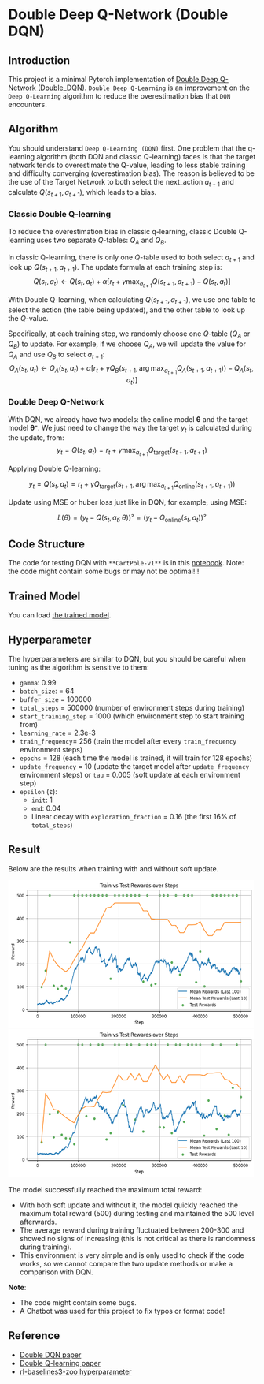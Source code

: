 # Double Deep Q-Network (Double DQN)

## Introduction

This project is a minimal Pytorch implementation of [Double Deep Q-Network (Double_DQN)](https://arxiv.org/pdf/1509.06461). `Double Deep Q-Learning` is an improvement on the `Deep Q-Learning` algorithm to reduce the overestimation bias that `DQN` encounters.

## Algorithm

You should understand `Deep Q-Learning (DQN)` first. One problem that the q-learning algorithm (both DQN and classic Q-learning) faces is that the target network tends to overestimate the Q-value, leading to less stable training and difficulty converging (overestimation bias). The reason is believed to be the use of the Target Network to both select the next_action $a_{t+1}$ and calculate $Q(s_{t+1}, a_{t+1})$, which leads to a bias.

### Classic Double Q-learning
To reduce the overestimation bias in classic q-learning, classic Double Q-learning uses two separate $Q$-tables: $Q_A$ and $Q_B$.

In classic Q-learning, there is only one $Q$-table used to both select $a_{t+1}$ and look up $Q(s_{t+1}, a_{t+1})$. The update formula at each training step is:
$$
Q(s_t, a_t) \leftarrow Q(s_t, a_t) + \alpha \left[ r_t + \gamma \max_{a_{t+1}} Q(s_{t+1}, a_{t+1}) - Q(s_t, a_t) \right]
$$

With Double Q-learning, when calculating $Q(s_{t+1}, a_{t+1})$, we use one table to select the action (the table being updated), and the other table to look up the $Q$-value.

Specifically, at each training step, we randomly choose one $Q$-table ($Q_A$ or $Q_B$) to update. For example, if we choose $Q_A$, we will update the value for $Q_A$ and use $Q_B$ to select $a_{t+1}$:
$$
Q_A(s_t, a_t) \leftarrow Q_A(s_t, a_t) + \alpha \left[ r_t + \gamma Q_B(s_{t+1}, \arg\max_{a_{t+1}} Q_A(s_{t+1}, a_{t+1})) - Q_A(s_t, a_t) \right]
$$

### Double Deep Q-Network
With DQN, we already have two models: the online model **θ** and the target model **θ⁻**. We just need to change the way the target $y_t$ is calculated during the update, from:
$$
y_t = Q(s_t, a_t) = r_t + \gamma \max_{a_{t+1}} Q_{\text{target}}(s_{t+1}, a_{t+1})
$$

Applying Double Q-learning:

$$
y_t = Q(s_t, a_t) = r_t + \gamma Q_{\text{target}}\left(s_{t+1}, \arg\max_{a_{t+1}} Q_{\text{online}}(s_{t+1}, a_{t+1})\right)
$$

Update using MSE or huber loss just like in DQN, for example, using MSE:

$$L(\theta) = (y_t - Q(s_t, a_t; \theta))² = (y_t - Q_{\text{online}}(s_t, a_t))²$$

## Code Structure

The code for testing DQN with `**CartPole-v1**` is in this [notebook](Double_DQN.ipynb). Note: the code might contain some bugs or may not be optimal!!!

## Trained Model

You can load [the trained model](trained_model).

## Hyperparameter
The hyperparameters are similar to DQN, but you should be careful when tuning as the algorithm is sensitive to them:
- `gamma`: 0.99
- `batch_size`: = 64
- `buffer_size` = 100000
- `total_steps` = 500000 (number of environment steps during training)
- `start_training_step` = 1000 (which environment step to start training from)
- `learning_rate` = 2.3e-3
- `train_frequency`= 256 (train the model after every `train_frequency` environment steps)
- `epochs` = 128 (each time the model is trained, it will train for 128 epochs)
- `update_frequency` = 10 (update the target model after `update_frequency` environment steps) or `tau` = 0.005 (soft update at each environment step)
- `epsilon` (ε):
    - `init`: 1
    - `end`: 0.04
    - Linear decay with `exploration_fraction` = 0.16 (the first 16% of `total_steps`)

## Result

Below are the results when training with and without soft update.

<p float="left">
  <img src="figure\soft_update.png" alt="soft update" width="500" height="300"/>
  <img src="figure\no_soft_update.png" alt="no soft update" width="500" height="300"/>
</p>

The model successfully reached the maximum total reward:
- With both soft update and without it, the model quickly reached the maximum total reward (500) during testing and maintained the 500 level afterwards.
- The average reward during training fluctuated between 200-300 and showed no signs of increasing (this is not critical as there is randomness during training).
- This environment is very simple and is only used to check if the code works, so we cannot compare the two update methods or make a comparison with DQN.

**Note**:
- The code might contain some bugs.
- A Chatbot was used for this project to fix typos or format code!

## Reference
- [Double DQN paper](https://arxiv.org/pdf/1509.06461)
- [Double Q-learning paper](https://proceedings.neurips.cc/paper_files/paper/2010/file/091d584fced301b442654dd8c23b3fc9-Paper.pdf)
- [rl-baselines3-zoo hyperparameter](https://github.com/DLR-RM/rl-baselines3-zoo/blob/master/hyperparams/dqn.yml)